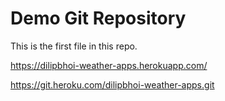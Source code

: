 # Demo Git Repository

This is the first file in this repo.

https://dilipbhoi-weather-apps.herokuapp.com/

https://git.heroku.com/dilipbhoi-weather-apps.git